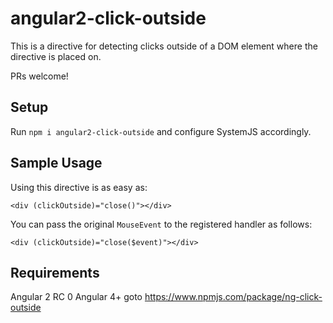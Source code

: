 # angular2-click-outside

This is a directive for detecting clicks outside of a DOM element where the directive is placed on.

PRs welcome!

## Setup
Run `npm i angular2-click-outside` and configure SystemJS accordingly.

## Sample Usage
Using this directive is as easy as:

```[html]
<div (clickOutside)="close()"></div>
```

You can pass the original `MouseEvent` to the registered handler as follows:

```[html]
<div (clickOutside)="close($event)"></div>
```

## Requirements

Angular 2 RC 0 
Angular 4+ goto https://www.npmjs.com/package/ng-click-outside


